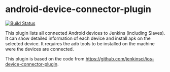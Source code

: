 # android-device-connector-plugin

[![Build Status](https://travis-ci.org/xfreebird/android-device-connector-plugin.png?branch=master)](https://travis-ci.org/xfreebird/android-device-connector-plugin)

This plugin lists all connected Android devices to Jenkins (including Slaves).
It can show detailed information of each device and install apk on the selected device.
It requires the adb tools to be installed on the machine were the devices are connected.

This plugin is based on the code from https://github.com/jenkinsci/ios-device-connector-plugin.

